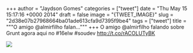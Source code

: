 
+++
author = "Jaydson Gomes"
categories = ["tweet"]
date = "Thu May 15 15:17:16 +0000 2014"
draft = false
image = "{TWEET_IMAGE}"
slug = "2d38e07b27968664ba01ade613cfa9d7395f9be4"
tags = ["tweet"]
title = """O amigo @almirfilho falan..."""
+++
O amigo @almirfilho falando sobre Grunt agora aqui no #16elw #soudev http://t.co/rACOLUTyBK

![](/images/tweet-media/466960510832087040-Bnr6G_UCYAAHp1E.jpg)